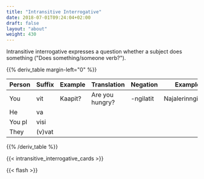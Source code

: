 ```yaml
---
title: "Intransitive Interrogative"
date: 2018-07-01T09:24:04+02:00
draft: false
layout: "about"
weight: 430
---
```

Intransitive interrogative expresses a question whether a subject does 
something ("Does something/someone verb?").

{{% deriv_table margin-left="0" %}}

|Person |Suffix |Example|Translation    |Negation   |Example|
|---    |---    |---    |---            |---        |---    |
|You    |vit    |Kaapit?|Are you hungry?|-ngilatit  |Najalerinngilatit?|
|He     |va     |       |               |           |       |
|You pl |visi   |       |               |           |       |
|They   |(v)vat |       |               |           |       |

{{% /deriv_table %}}

{{< intransitive_interrogative_cards >}}

{{< flash >}}

